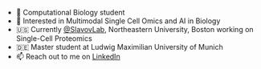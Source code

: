
- 🔭 Computational Biology student
- 🌱 Interested in Multimodal Single Cell Omics and AI in Biology
- 🇺🇸 Currently [@SlavovLab](https://slavovlab.net/), Northeastern University, Boston working on Single-Cell Proteomics
- 🇩🇪 Master student at Ludwig Maximilian University of Munich
- 📫 Reach out to me on [LinkedIn](https://www.linkedin.com/in/georg-wallmann-926433189/)
